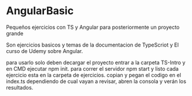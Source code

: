 # AngularBasic
Pequeños ejercicios con TS y Angular para posteriormente un proyecto grande

Son ejercicios basicos y temas de la documentacion de TypeScriot y El curso de Udemy sobre Angular.

para usarlo solo deben decargar el proyecto entrar a la carpeta TS-Intro y en CMD ejecutar npm init.
para correr el servidor npm start y listo cada ejercicio esta en la carpeta de ejercicios.
copian y pegan el codigo en el index.ts dependiendo de cual vayan a revisar, abren la consola y verán los resultados.
